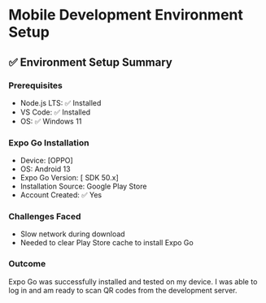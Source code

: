 # Mobile Development Environment Setup

## ✅ Environment Setup Summary

### Prerequisites
- Node.js LTS: ✅ Installed
- VS Code: ✅ Installed
- OS: ✅ Windows 11

### Expo Go Installation
- Device: [OPPO]
- OS: Android 13
- Expo Go Version: [ SDK 50.x]
- Installation Source: Google Play Store
- Account Created: ✅ Yes

### Challenges Faced
-  Slow network during download
- Needed to clear Play Store cache to install Expo Go

### Outcome
Expo Go was successfully installed and tested on my device. I was able to log in and am ready to scan QR codes from the development server.